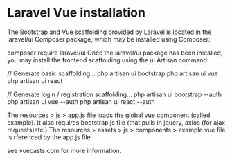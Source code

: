 Laravel Vue installation
====================

The Bootstrap and Vue scaffolding provided by Laravel is located in the laravel/ui Composer package, which may be installed using Composer:

composer require laravel/ui
Once the laravel/ui package has been installed, you may install the frontend scaffolding using the ui Artisan command:

// Generate basic scaffolding...
php artisan ui bootstrap
php artisan ui vue
php artisan ui react

// Generate login / registration scaffolding...
php artisan ui bootstrap --auth
php artisan ui vue --auth
php artisan ui react --auth


The resources > js > app.js file loads the global vue component (called example). It also requires bootstrap.js file (that pulls in jquery, axios (for ajax requests)etc.)
The resources > assets > js > components > example.vue file is rferenced by the app.js file

see vuecasts.com for more information.



